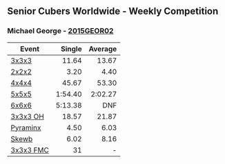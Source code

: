## Senior Cubers Worldwide - Weekly Competition
### Michael George - [2015GEOR02](https://www.worldcubeassociation.org/persons/2015GEOR02)

| Event | Single | Average |
| -- | --: | --: |
| [3x3x3](michael_george/333.md) | 11.64 | 13.67 |
| [2x2x2](michael_george/222.md) | 3.20 | 4.40 |
| [4x4x4](michael_george/444.md) | 45.67 | 53.30 |
| [5x5x5](michael_george/555.md) | 1:54.40 | 2:02.27 |
| [6x6x6](michael_george/666.md) | 5:13.38 | DNF |
| [3x3x3 OH](michael_george/333oh.md) | 18.57 | 21.87 |
| [Pyraminx](michael_george/pyram.md) | 4.50 | 6.03 |
| [Skewb](michael_george/skewb.md) | 6.02 | 8.16 |
| [3x3x3 FMC](michael_george/333fm.md) | 31 | - |

<!-- Global site tag (gtag.js) - Google Analytics -->
<script async src="https://www.googletagmanager.com/gtag/js?id=UA-86348435-3"></script>
<script>window.dataLayer = window.dataLayer || []; function gtag() {dataLayer.push(arguments);} gtag('js', new Date()); gtag('config', 'UA-86348435-3');</script>
